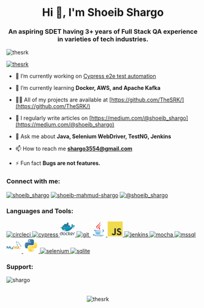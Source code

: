 <h1 align="center">Hi 👋, I'm Shoeib Shargo</h1>
<h3 align="center">An aspiring SDET having 3+ years of Full Stack QA experience in varieties of tech industries.</h3>

<p align="left"> <img src="https://komarev.com/ghpvc/?username=thesrk&label=Profile%20views&color=0e75b6&style=flat" alt="thesrk" /> </p>

<p align="left"> <a href="https://github.com/ryo-ma/github-profile-trophy"><img src="https://github-profile-trophy.vercel.app/?username=thesrk" alt="thesrk" /></a> </p>

- 🔭 I’m currently working on [Cypress e2e test automation](https://github.com/TheSRK/pom-using-cypress-cucumber)

- 🌱 I’m currently learning **Docker, AWS, and Apache Kafka**

- 👨‍💻 All of my projects are available at [https://github.com/TheSRK/](https://github.com/TheSRK/)

- 📝 I regularly write articles on [https://medium.com/@shoeib_shargo](https://medium.com/@shoeib_shargo)

- 💬 Ask me about **Java, Selenium WebDriver, TestNG, Jenkins**

- 📫 How to reach me **shargo3554@gmail.com**

- ⚡ Fun fact **Bugs are not features.**

<h3 align="left">Connect with me:</h3>
<p align="left">
<a href="https://dev.to/shoeib_shargo" target="blank"><img align="center" src="https://raw.githubusercontent.com/rahuldkjain/github-profile-readme-generator/master/src/images/icons/Social/devto.svg" alt="shoeib_shargo" height="30" width="40" /></a>
<a href="https://linkedin.com/in/shoeib-mahmud-shargo" target="blank"><img align="center" src="https://raw.githubusercontent.com/rahuldkjain/github-profile-readme-generator/master/src/images/icons/Social/linked-in-alt.svg" alt="shoeib-mahmud-shargo" height="30" width="40" /></a>
<a href="https://medium.com/@shoeib_shargo" target="blank"><img align="center" src="https://raw.githubusercontent.com/rahuldkjain/github-profile-readme-generator/master/src/images/icons/Social/medium.svg" alt="@shoeib_shargo" height="30" width="40" /></a>
</p>

<h3 align="left">Languages and Tools:</h3>
<p align="left"> <a href="https://circleci.com" target="_blank" rel="noreferrer"> <img src="https://www.vectorlogo.zone/logos/circleci/circleci-icon.svg" alt="circleci" width="40" height="40"/> </a> <a href="https://www.cypress.io" target="_blank" rel="noreferrer"> <img src="https://raw.githubusercontent.com/simple-icons/simple-icons/6e46ec1fc23b60c8fd0d2f2ff46db82e16dbd75f/icons/cypress.svg" alt="cypress" width="40" height="40"/> </a> <a href="https://www.docker.com/" target="_blank" rel="noreferrer"> <img src="https://raw.githubusercontent.com/devicons/devicon/master/icons/docker/docker-original-wordmark.svg" alt="docker" width="40" height="40"/> </a> <a href="https://git-scm.com/" target="_blank" rel="noreferrer"> <img src="https://www.vectorlogo.zone/logos/git-scm/git-scm-icon.svg" alt="git" width="40" height="40"/> </a> <a href="https://www.java.com" target="_blank" rel="noreferrer"> <img src="https://raw.githubusercontent.com/devicons/devicon/master/icons/java/java-original.svg" alt="java" width="40" height="40"/> </a> <a href="https://developer.mozilla.org/en-US/docs/Web/JavaScript" target="_blank" rel="noreferrer"> <img src="https://raw.githubusercontent.com/devicons/devicon/master/icons/javascript/javascript-original.svg" alt="javascript" width="40" height="40"/> </a> <a href="https://www.jenkins.io" target="_blank" rel="noreferrer"> <img src="https://www.vectorlogo.zone/logos/jenkins/jenkins-icon.svg" alt="jenkins" width="40" height="40"/> </a> <a href="https://mochajs.org" target="_blank" rel="noreferrer"> <img src="https://www.vectorlogo.zone/logos/mochajs/mochajs-icon.svg" alt="mocha" width="40" height="40"/> </a> <a href="https://www.microsoft.com/en-us/sql-server" target="_blank" rel="noreferrer"> <img src="https://www.svgrepo.com/show/303229/microsoft-sql-server-logo.svg" alt="mssql" width="40" height="40"/> </a> <a href="https://www.mysql.com/" target="_blank" rel="noreferrer"> <img src="https://raw.githubusercontent.com/devicons/devicon/master/icons/mysql/mysql-original-wordmark.svg" alt="mysql" width="40" height="40"/> </a> <a href="https://www.python.org" target="_blank" rel="noreferrer"> <img src="https://raw.githubusercontent.com/devicons/devicon/master/icons/python/python-original.svg" alt="python" width="40" height="40"/> </a> <a href="https://www.selenium.dev" target="_blank" rel="noreferrer"> <img src="https://raw.githubusercontent.com/detain/svg-logos/780f25886640cef088af994181646db2f6b1a3f8/svg/selenium-logo.svg" alt="selenium" width="40" height="40"/> </a> <a href="https://www.sqlite.org/" target="_blank" rel="noreferrer"> <img src="https://www.vectorlogo.zone/logos/sqlite/sqlite-icon.svg" alt="sqlite" width="40" height="40"/> </a> </p>

<h3 align="left">Support:</h3>
<p><a href="https://www.buymeacoffee.com/shargo"> <img align="left" src="https://cdn.buymeacoffee.com/buttons/v2/default-yellow.png" height="50" width="210" alt="shargo" /></a></p><br><br>

<p><img align="center" src="https://github-readme-stats.vercel.app/api/top-langs?username=thesrk&show_icons=true&locale=en&layout=compact" alt="thesrk" /></p>
